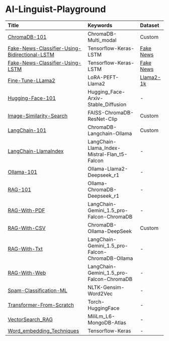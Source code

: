 # AI-Linguist-Playground

|Title|Keywords|Dataset|
|:---|:---|:---|
|[ChromaDB-101](https://github.com/avinash-218/AI-Linguist-Playground/tree/master/ChromaDB-101)|ChromaDB-Multi_modal|Custom|
|[Fake-News-Classifier-Using-Bidirectional-LSTM](https://github.com/avinash-218/AI-Linguist-Playground/tree/master/Fake-News-Classifier-Using-Bidirectional-LSTM)|Tensorflow-Keras-LSTM|[Fake News](https://www.kaggle.com/c/fake-news/data)|
|[Fake-News-Classifier-Using-LSTM](https://github.com/avinash-218/AI-Linguist-Playground/tree/master/Fake-News-Classifier-Using-LSTM)|Tensorflow-Keras-LSTM|[Fake News](https://www.kaggle.com/c/fake-news/data)|
|[Fine-Tune-LLama2](https://github.com/avinash-218/AI-Linguist-Playground/tree/master/Fine-Tune-LLama2)|LoRA-PEFT-Llama2|[Llama2-1k](https://huggingface.co/datasets/mlabonne/guanaco-llama2-1k)|
|[Hugging-Face-101](https://github.com/avinash-218/AI-Linguist-Playground/tree/master/Hugging-Face-101)|Hugging_Face-Arxiv-Stable_Diffusion|-|
|[Image-Similarity-Search](https://github.com/avinash-218/AI-Linguist-Playground/tree/master/Image-Similarity-Search)|FAISS-ChromaDB-ResNet-Clip|Custom|
|[LangChain-101](https://github.com/avinash-218/AI-Linguist-Playground/tree/master/LangChain-101)|ChromaDB-Langchain-Ollama|Custom|
|[LangChain-LlamaIndex](https://github.com/avinash-218/AI-Linguist-Playground/tree/master/LangChain-LlamaIndex)|LangChain-Llama_Index-Mistral-Flan_t5-Falcon|-|
|[Ollama-101](https://github.com/avinash-218/AI-Linguist-Playground/tree/master/Ollama-101)|Ollama-Llama2-Deepseek_r1|-|
|[RAG-101](https://github.com/avinash-218/AI-Linguist-Playground/tree/master/RAG-101)|Ollama-ChromaDB-Deepseek_r1|-|
|[RAG-With-PDF](https://github.com/avinash-218/AI-Linguist-Playground/tree/master/RAG-With-PDF)|LangChain-Gemini_1.5_pro-Falcon-ChromaDB|-|
|[RAG-With-CSV](https://github.com/avinash-218/AI-Linguist-Playground/tree/master/RAG-With-CSV)|ChromaDB-Ollama-DeepSeek|Custom|
|[RAG-With-Txt](https://github.com/avinash-218/AI-Linguist-Playground/tree/master/RAG-With-Txt)|LangChain-Gemini_1.5_pro-Falcon-ChromaDB-Ollama|-|
|[RAG-With-Web](https://github.com/avinash-218/AI-Linguist-Playground/tree/master/RAG-With-Web)|LangChain-Gemini_1.5_pro-Falcon-ChromaDB|-|
|[Spam-Classification-ML](https://github.com/avinash-218/AI-Linguist-Playground/tree/master/Spam-Classification-ML)|NLTK-Gensim-Word2Vec|-|
|[Transformer-From-Scratch](https://github.com/avinash-218/AI-Linguist-Playground/tree/master/Transformer-From-Scratch)|Torch-HuggingFace|-|
|[VectorSearch_RAG](https://github.com/avinash-218/AI-Linguist-Playground/tree/master/VectorSearch_RAG)|MiliLm_L6-MongoDB-Atlas|-|
|[Word_embedding_Techniques](https://github.com/avinash-218/AI-Linguist-Playground/tree/master/Word_Embedding_Techniques)|Tensorflow-Keras|-|